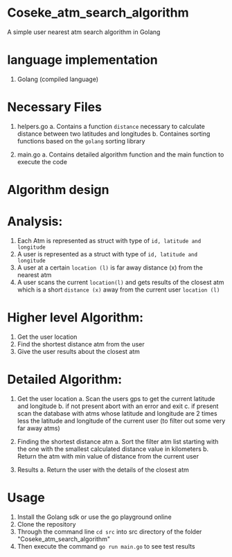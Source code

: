 # Coseke_atm_search_algorithm
 A simple user nearest atm search algorithm in Golang

# language implementation

1. Golang (compiled language)

# Necessary Files
1. helpers.go
    a. Contains a function `distance` necessary to calculate distance between two latitudes and longitudes 
    b. Containes sorting functions based on the `golang` sorting library

2. main.go
    a. Contains detailed algorithm function and the main function to execute the code

# Algorithm design 

# Analysis:

1. Each Atm is represented as struct with type of `id, latitude and longitude`
2. A user is represented as a struct with type of `id, latitude and longitude` 
3. A user at a certain `location (l)` is far away distance (x) from the nearest atm
4. A user scans the current `location(l)` and gets results of the closest atm which is a short `distance (x)` away from the current user `location (l)`

# Higher level Algorithm:

1. Get the user location
2. Find the shortest distance atm from the user
3. Give the user results about the closest atm

# Detailed Algorithm:

1. Get the user location
    a. Scan the users gps to get the current latitude and longitude
    b. if not present abort with an error and exit
    c. if present scan the database with atms whose latitude and longitude are 2 times less the latitude and longitude of the current user (to filter out some very far away atms)

2. Finding the shortest distance atm
    a. Sort the filter atm list starting with the one with the smallest calculated distance value in kilometers
    b. Return the atm with min value of distance from the current user

3. Results 
    a. Return the user with the details of the closest atm


# Usage

1. Install the Golang sdk or use the go playground online
2. Clone the repository 
3. Through the command line `cd src` into src directory of the folder "Coseke_atm_search_algorithm"
4. Then execute the command `go run main.go` to see test results
